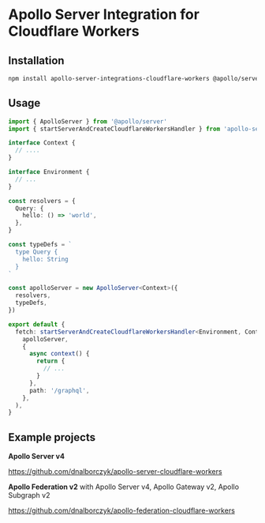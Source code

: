 # Apollo Server Integration for Cloudflare Workers

## **Installation**

```bash
npm install apollo-server-integrations-cloudflare-workers @apollo/server graphql
```

## **Usage**

```typescript
import { ApolloServer } from '@apollo/server'
import { startServerAndCreateCloudflareWorkersHandler } from 'apollo-server-integrations-cloudflare-workers'

interface Context {
  // ....
}

interface Environment {
  // ...
}

const resolvers = {
  Query: {
    hello: () => 'world',
  },
}

const typeDefs = `
  type Query {
    hello: String
  }
`

const apolloServer = new ApolloServer<Context>({
  resolvers,
  typeDefs,
})

export default {
  fetch: startServerAndCreateCloudflareWorkersHandler<Environment, Context>(
    apolloServer,
    {
      async context() {
        return {
          // ...
        }
      },
      path: '/graphql',
    },
  ),
}
```

## Example projects

**Apollo Server v4**

https://github.com/dnalborczyk/apollo-server-cloudflare-workers

**Apollo Federation v2** with Apollo Server v4, Apollo Gateway v2, Apollo Subgraph v2

https://github.com/dnalborczyk/apollo-federation-cloudflare-workers
